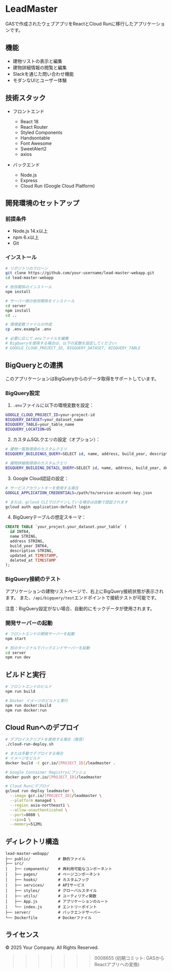 # LeadMaster

GASで作成されたウェブアプリをReactとCloud Runに移行したアプリケーションです。

## 機能

- 建物リストの表示と編集
- 建物詳細情報の閲覧と編集
- Slackを通じた問い合わせ機能
- モダンなUIとユーザー体験

## 技術スタック

- フロントエンド
  - React 18
  - React Router
  - Styled Components
  - Handsontable
  - Font Awesome
  - SweetAlert2
  - axios

- バックエンド
  - Node.js
  - Express
  - Cloud Run (Google Cloud Platform)

## 開発環境のセットアップ

### 前提条件

- Node.js 14.x以上
- npm 6.x以上
- Git

### インストール

```bash
# リポジトリのクローン
git clone https://github.com/your-username/lead-master-webapp.git
cd lead-master-webapp

# 依存関係のインストール
npm install

# サーバー側の依存関係をインストール
cd server
npm install
cd ..

# 環境変数ファイルの作成
cp .env.example .env

# 必要に応じて.envファイルを編集
# BigQueryを使用する場合は、以下の変数を設定してください:
# GOOGLE_CLOUD_PROJECT_ID, BIGQUERY_DATASET, BIGQUERY_TABLE
```

## BigQueryとの連携

このアプリケーションはBigQueryからのデータ取得をサポートしています。

### BigQuery設定

1. `.env`ファイルに以下の環境変数を設定：

```bash
GOOGLE_CLOUD_PROJECT_ID=your-project-id
BIGQUERY_DATASET=your_dataset_name
BIGQUERY_TABLE=your_table_name
BIGQUERY_LOCATION=US
```

2. カスタムSQLクエリの設定（オプション）：

```bash
# 建物一覧取得用のカスタムクエリ
BIGQUERY_BUILDINGS_QUERY=SELECT id, name, address, build_year, description, updated_at FROM `project.dataset.table` WHERE deleted_at IS NULL ORDER BY updated_at DESC LIMIT 1000

# 建物詳細取得用のカスタムクエリ
BIGQUERY_BUILDING_DETAIL_QUERY=SELECT id, name, address, build_year, description, updated_at FROM `project.dataset.table` WHERE id = @id AND deleted_at IS NULL LIMIT 1
```

3. Google Cloud認証の設定：

```bash
# サービスアカウントキーを使用する場合
GOOGLE_APPLICATION_CREDENTIALS=/path/to/service-account-key.json

# または、gcloud CLIでログインしている場合は自動で認証されます
gcloud auth application-default login
```

4. BigQueryテーブルの想定スキーマ：

```sql
CREATE TABLE `your_project.your_dataset.your_table` (
  id INT64,
  name STRING,
  address STRING,
  build_year INT64,
  description STRING,
  updated_at TIMESTAMP,
  deleted_at TIMESTAMP
);
```

### BigQuery接続のテスト

アプリケーションの建物リストページで、右上にBigQuery接続状態が表示されます。
また、`/api/bigquery/test`エンドポイントで接続テストが可能です。

注意：BigQuery設定がない場合、自動的にモックデータが使用されます。

### 開発サーバーの起動

```bash
# フロントエンドの開発サーバーを起動
npm start

# 別のターミナルでバックエンドサーバーを起動
cd server
npm run dev
```

## ビルドと実行

```bash
# フロントエンドのビルド
npm run build

# Docker イメージのビルドと実行
npm run docker:build
npm run docker:run
```

## Cloud Runへのデプロイ

```bash
# デプロイスクリプトを使用する場合（推奨）
./cloud-run-deploy.sh

# または手動でデプロイする場合
# イメージをビルド
docker build -t gcr.io/[PROJECT_ID]/leadmaster .

# Google Container Registryにプッシュ
docker push gcr.io/[PROJECT_ID]/leadmaster

# Cloud Runにデプロイ
gcloud run deploy leadmaster \
  --image gcr.io/[PROJECT_ID]/leadmaster \
  --platform managed \
  --region asia-northeast1 \
  --allow-unauthenticated \
  --port=8080 \
  --cpu=1 \
  --memory=512Mi
```

## ディレクトリ構造

```
lead-master-webapp/
├── public/            # 静的ファイル
├── src/
│   ├── components/    # 再利用可能なコンポーネント
│   ├── pages/         # ページコンポーネント
│   ├── hooks/         # カスタムフック
│   ├── services/      # APIサービス
│   ├── styles/        # グローバルスタイル
│   ├── utils/         # ユーティリティ関数
│   ├── App.js         # アプリケーションのルート
│   └── index.js       # エントリーポイント
├── server/            # バックエンドサーバー
└── Dockerfile         # Dockerファイル
```

## ライセンス

© 2025 Your Company. All Rights Reserved.
>>>>>>> 0008655 (初期コミット: GASからReactアプリへの変換)
